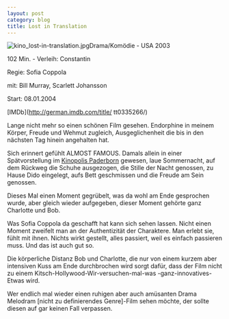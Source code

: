 ```yaml
---
layout: post
category: blog
title: Lost in Translation
---
```


![kino_lost-in-translation.jpg](/images-blog/old-blogs/kino_lost-in-translation.jpg)Drama/Kom&ouml;die - USA 2003

102 Min. - Verleih: Constantin

Regie: Sofia Coppola

mit: Bill Murray, Scarlett Johansson

Start: 08.01.2004

[IMDb](http://german.imdb.com/title/ tt0335266/)
  
Lange nicht mehr so einen sch&ouml;nen Film gesehen. Endorphine in meinem K&ouml;rper, Freude und Wehmut zugleich, Ausgeglichenheit die bis in den n&auml;chsten Tag hinein angehalten hat.

Sich erinnert gef&uuml;hlt ALMOST FAMOUS. Damals allein in einer Sp&auml;tvorstellung im [Kinopolis Paderborn](http://www.kinopolis.de/paderborn/) gewesen, laue Sommernacht, auf dem R&uuml;ckweg die Schuhe ausgezogen, die Stille der Nacht genossen, zu Hause Dido eingelegt, aufs Bett geschmissen und die Freude am Sein genossen.

Dieses Mal einen Moment gegr&uuml;belt, was da wohl am Ende gesprochen wurde, aber gleich wieder aufgegeben, dieser Moment geh&ouml;rte ganz Charlotte und Bob.

Was Sofia Coppola da geschafft hat kann sich sehen lassen. Nicht einen Moment zweifelt man an der Authentizit&auml;t der Charaktere. Man erlebt sie, f&uuml;hlt mit ihnen. Nichts wirkt gestellt, alles passiert, weil es einfach passieren muss. Und das ist auch gut so.

Die k&ouml;rperliche Distanz Bob und Charlotte, die nur von einem kurzem aber intensiven Kuss am Ende durchbrochen wird sorgt daf&uuml;r, dass der Film nicht zu einem Kitsch-Hollywood-Wir-versuchen-mal-was -ganz-innovatives-Etwas wird.

Wer endlich mal wieder einen ruhigen aber auch am&uuml;santen Drama Melodram [nicht zu definierendes Genre]-Film sehen m&ouml;chte, der sollte diesen auf gar keinen Fall verpassen.


